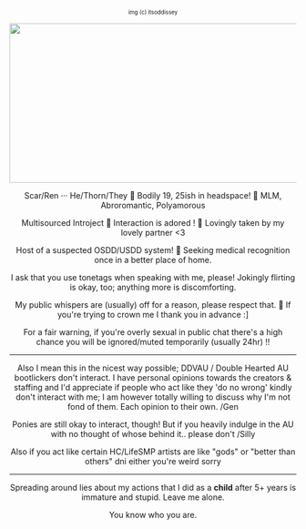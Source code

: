 <p align="center"><sub><sup>img (c) itsoddissey</sub></sup>
<p align="center"><img src="https://files.catbox.moe/yewmby.png" width="700" height="280">
  

<p align="center"> Scar/Ren ··· He/Thorn/They 🍯 Bodily 19, 25ish in headspace! 🌾 MLM, Abroromantic, Polyamorous
<p align="center"> Multisourced Introject 🌲 Interaction is adored ! 🌴 Lovingly taken by my lovely partner <3
<p align="center"> Host of a suspected OSDD/USDD system! 🌻 Seeking medical recognition once in a better place of home.
<p align="center"> I ask that you use tonetags when speaking with me, please! Jokingly flirting is okay, too; anything more is discomforting.
<p align="center"> My public whispers are (usually) off for a reason, please respect that. 💚 If you're trying to crown me I thank you in advance :]
<p align="center"> For a fair warning, if you're overly sexual in public chat there's a high chance you will be ignored/muted temporarily (usually 24hr) !!

---

<p align="center"> Also I mean this in the nicest way possible; DDVAU / Double Hearted AU bootlickers don't interact. I have personal opinions towards the creators & staffing and I'd appreciate if people who act like they 'do no wrong' kindly don't interact with me; I am  however totally willing to discuss why I'm not fond of them. Each opinion to their own. /Gen
<p align="center"> Ponies are still okay to interact, though! But if you heavily indulge in the AU with no thought of whose behind it.. please don't /Silly
<p align="center"> Also if you act like certain HC/LifeSMP artists are like "gods" or "better than others" dni either you're weird sorry

---

<p align="center"> Spreading around lies about my actions that I did as a <b>child</b> after 5+ years is immature and stupid. Leave me alone.
<p align="center"> You know who you are.
